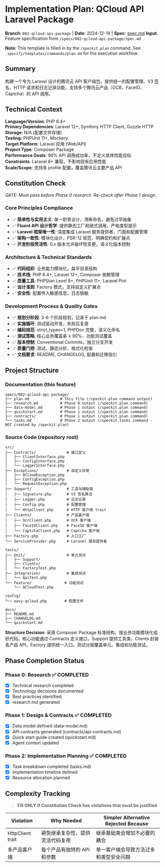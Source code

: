 # Implementation Plan: QCloud API Laravel Package

**Branch**: `002-qcloud-api-package` | **Date**: 2024-12-19 | **Spec**: [spec.md](./spec.md)
**Input**: Feature specification from `/specs/002-qcloud-api-package/spec.md`

**Note**: This template is filled in by the `/speckit.plan` command. See `.specify/templates/commands/plan.md` for the execution workflow.

## Summary

构建一个专为 Laravel 设计的腾讯云 API 客户端包，提供统一的配置管理、V3 签名、HTTP 请求和日志记录功能，支持多个腾讯云产品（OCR、FaceID、Captcha）的 API 调用。

## Technical Context

**Language/Version**: PHP 8.4+  
**Primary Dependencies**: Laravel 12+, Symfony HTTP Client, Guzzle HTTP  
**Storage**: N/A (配置文件存储)  
**Testing**: PHPUnit 11+, Mockery  
**Target Platform**: Laravel 应用 (Web/API)  
**Project Type**: Composer Package  
**Performance Goals**: 99% API 调用成功率，不定义具体性能目标  
**Constraints**: Laravel 8+ 兼容，不影响现有应用性能  
**Scale/Scope**: 支持多 profile 配置，覆盖腾讯云主要产品 API

## Constitution Check

*GATE: Must pass before Phase 0 research. Re-check after Phase 1 design.*

### Core Principles Compliance
- ✅ **简单性与实用主义**: 单一职责设计，清晰命名，避免过早抽象
- ✅ **Fluent API 设计哲学**: 提供静态工厂和链式调用，严格类型提示
- ✅ **Laravel 框架唯一性**: 深度集成 Laravel 服务提供者、门面和配置管理
- ✅ **架构一致性**: 模块化设计，PSR-12 规范，明确契约和扩展点
- ✅ **开发阶段灵活性**: 0.x 版本允许破坏性变更，语义化版本控制

### Architecture & Technical Standards
- ✅ **代码组织**: 业务能力模块化，扁平目录结构
- ✅ **技术栈**: PHP 8.4+, Laravel 12+, Composer 依赖管理
- ✅ **质量工具**: PHPStan Level 8+, PHPUnit 11+, Laravel Pint
- ✅ **设计准则**: Factory 模式，支持自定义扩展点
- ✅ **安全性**: 配置传入敏感信息，日志脱敏

### Development Process & Quality Gates
- ✅ **规划分阶段**: 3-6 个阶段规划，记录于 plan.md
- ✅ **实施循环**: 测试驱动开发，失败后复盘
- ✅ **编码规范**: strict_types=1, PHPDoc 完整，语义化命名
- ✅ **测试策略**: 核心业务覆盖率 ≥ 90%，功能测试覆盖
- ✅ **版本控制**: Conventional Commits，独立分支开发
- ✅ **质量门控**: 测试、静态分析、格式化检查
- ✅ **文档要求**: README, CHANGELOG, 配置和迁移指引

## Project Structure

### Documentation (this feature)

```text
specs/002-qcloud-api-package/
├── plan.md              # This file (/speckit.plan command output)
├── research.md          # Phase 0 output (/speckit.plan command)
├── data-model.md        # Phase 1 output (/speckit.plan command)
├── quickstart.md        # Phase 1 output (/speckit.plan command)
├── contracts/           # Phase 1 output (/speckit.plan command)
└── tasks.md             # Phase 2 output (/speckit.tasks command - NOT created by /speckit.plan)
```

### Source Code (repository root)

```text
src/
├── Contracts/              # 接口定义
│   ├── ClientInterface.php
│   ├── ConfigInterface.php
│   └── LoggerInterface.php
├── Exceptions/             # 自定义异常
│   ├── QCloudException.php
│   ├── ConfigException.php
│   └── RequestException.php
├── Support/                # 工具与辅助类
│   ├── Signature.php       # V3 签名算法
│   ├── Logger.php          # 日志记录
│   ├── Config.php          # 配置管理
│   └── HttpClient.php      # HTTP 客户端 trait
├── Clients/                # 产品客户端
│   ├── OcrClient.php       # OCR 客户端
│   ├── FaceIdClient.php    # FaceID 客户端
│   └── CaptchaClient.php   # Captcha 客户端
├── Factory.php             # 入口工厂
└── ServiceProvider.php     # Laravel 服务提供者

tests/
├── Unit/                   # 单元测试
│   ├── Support/
│   ├── Clients/
│   └── FactoryTest.php
├── Integration/            # 集成测试
│   └── ApiTest.php
└── Feature/               # 功能测试
    └── QCloudTest.php

config/
└── easy-qcloud.php        # 配置文件

docs/
├── README.md
├── CHANGELOG.md
└── quickstart.md
```

**Structure Decision**: 采用 Composer Package 标准结构，按业务功能模块化组织代码。核心功能通过 Contracts 定义接口，Support 提供工具类，Clients 封装各产品 API，Factory 提供统一入口。测试分层覆盖单元、集成和功能测试。

## Phase Completion Status

### Phase 0: Research ✅ COMPLETED
- [x] Technical research completed
- [x] Technology decisions documented
- [x] Best practices identified
- [x] research.md generated

### Phase 1: Design & Contracts ✅ COMPLETED  
- [x] Data model defined (data-model.md)
- [x] API contracts generated (contracts/api-contracts.md)
- [x] Quick start guide created (quickstart.md)
- [x] Agent context updated

### Phase 2: Implementation Planning ✅ COMPLETED
- [x] Task breakdown completed (tasks.md)
- [x] Implementation timeline defined
- [x] Resource allocation planned

## Complexity Tracking

> **Fill ONLY if Constitution Check has violations that must be justified**

| Violation | Why Needed | Simpler Alternative Rejected Because |
|-----------|------------|-------------------------------------|
| HttpClient trait | 避免继承复杂性，提供灵活代码复用 | 继承基础类会增加不必要的耦合 |
| 多产品客户端 | 每个产品有独特的 API 和参数 | 单一客户端会导致方法过多和类型安全问题 |
